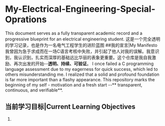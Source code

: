 # My-Electrical-Engineering-Special-Oprations
This document serves as a fully transparent academic record and a progressive blueprint for an electrical engineering student.   这是一个完全透明的学习记录，也是作为一名电气工程学生的进阶蓝图
##我的宣言|My Manifesto
我曾因为急于求成而在一场C语言考核中失败，并引起了他人对我的误解。我意识到，我认识到，扎实而深厚的基础远比华丽的表象更重要。这个仓库是我自我激励、再次出发的开始--**透明、持续、可验证**。
I once failed a C programming language assessment due to my eagerness for quick success, which led to others misunderstanding me. I realized that a solid and profound foundation is far more important than a flashy appearance. This repository marks the beginning of my self - motivation and a fresh start --** transparent, continuous, and verifiable**.
## 当前学习目标|Current Learning Objectives
1.
